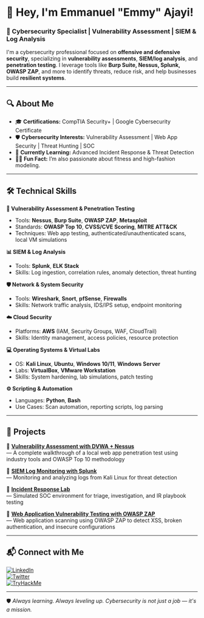 # 👋 Hey, I'm Emmanuel "Emmy" Ajayi!  

### 🚀 Cybersecurity Specialist | Vulnerability Assessment | SIEM & Log Analysis  

I'm a cybersecurity professional focused on **offensive and defensive security**, specializing in **vulnerability assessments**, **SIEM/log analysis**, and **penetration testing**. I leverage tools like **Burp Suite, Nessus, Splunk, OWASP ZAP**, and more to identify threats, reduce risk, and help businesses build **resilient systems**.

---

## 🔍 **About Me**
- 🎓 **Certifications:** CompTIA Security+ | Google Cybersecurity Certificate  
- 🛡️ **Cybersecurity Interests:** Vulnerability Assessment | Web App Security | Threat Hunting | SOC  
- 📖 **Currently Learning:** Advanced Incident Response & Threat Detection  
- 🏋️‍♂️ **Fun Fact:** I’m also passionate about fitness and high-fashion modeling.

---

## 🛠️ **Technical Skills**

**🔐 Vulnerability Assessment & Penetration Testing**  
- Tools: **Nessus**, **Burp Suite**, **OWASP ZAP**, **Metasploit**
- Standards: **OWASP Top 10**, **CVSS/CVE Scoring**, **MITRE ATT&CK**  
- Techniques: Web app testing, authenticated/unauthenticated scans, local VM simulations

**📊 SIEM & Log Analysis**  
- Tools: **Splunk**, **ELK Stack**  
- Skills: Log ingestion, correlation rules, anomaly detection, threat hunting

**🛡️ Network & System Security**  
- Tools: **Wireshark**, **Snort**, **pfSense**, **Firewalls**  
- Skills: Network traffic analysis, IDS/IPS setup, endpoint monitoring

**☁️ Cloud Security**  
- Platforms: **AWS** (IAM, Security Groups, WAF, CloudTrail)  
- Skills: Identity management, access policies, resource protection

**💻 Operating Systems & Virtual Labs**  
- OS: **Kali Linux**, **Ubuntu**, **Windows 10/11**, **Windows Server**  
- Labs: **VirtualBox**, **VMware Workstation**  
- Skills: System hardening, lab simulations, patch testing

**⚙️ Scripting & Automation**  
- Languages: **Python**, **Bash**  
- Use Cases: Scan automation, reporting scripts, log parsing

---

## 🚀 **Projects**

📌 **[Vulnerability Assessment with DVWA + Nessus](https://github.com/Emmy241/EmmySec/blob/main/nessus.md)**  
— A complete walkthrough of a local web app penetration test using industry tools and OWASP Top 10 methodology  

📌 **[SIEM Log Monitoring with Splunk](https://github.com/Emmy241/EmmySec/blob/main/SIEM_Splunk_project.md)**  
— Monitoring and analyzing logs from Kali Linux for threat detection  

📌 **[Incident Response Lab](https://github.com/EmmySec/incident-response-lab)**  
— Simulated SOC environment for triage, investigation, and IR playbook testing  

📌 **[Web Application Vulnerability Testing with OWASP ZAP](https://github.com/Emmy241/EmmySec/blob/main/zap_project.md)**  
— Web application scanning using OWASP ZAP to detect XSS, broken authentication, and insecure configurations


---

## 📬 **Connect with Me**

[![LinkedIn](https://img.shields.io/badge/-LinkedIn-0077B5?style=for-the-badge&logo=linkedin&logoColor=white)](https://www.linkedin.com/in/emmanuelajayi)  
[![Twitter](https://img.shields.io/badge/-Twitter-1DA1F2?style=for-the-badge&logo=twitter&logoColor=white)](https://twitter.com/yourhandle)  
[![TryHackMe](https://img.shields.io/badge/-TryHackMe-red?style=for-the-badge&logo=tryhackme&logoColor=white)](https://tryhackme.com/p/EmmySec)  

---

🛡️ *Always learning. Always leveling up. Cybersecurity is not just a job — it's a mission.*

